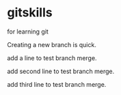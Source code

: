 # gitskills
for learning git

Creating a new branch is quick.

add a line to test branch merge.

add second line to test branch merge.

add third line to test branch merge.

